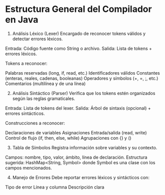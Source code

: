 # Estructura General del Compilador en Java

1. Análisis Léxico (Lexer)
Encargado de reconocer tokens válidos y detectar errores léxicos.

Entrada: Código fuente como String o archivo.
Salida: Lista de tokens + errores léxicos.

Tokens a reconocer:

Palabras reservadas (long, if, read, etc.)
Identificadores válidos
Constantes (enteras, reales, cadenas, booleanas)
Operadores y símbolos (+, =, ;, etc.)
Comentarios (multilínea y de una línea)

2. Análisis Sintáctico (Parser)
Verifica que los tokens estén organizados según las reglas gramaticales.

Entrada: Lista de tokens del lexer.
Salida: Árbol de sintaxis (opcional) + errores sintácticos.

Construcciones a reconocer:

Declaraciones de variables
Asignaciones
Entrada/salida (read, write)
Control de flujo (if, then, else, while)
Agrupaciones con {} y ()

3. Tabla de Símbolos
Registra información sobre variables y su contexto.

Campos: nombre, tipo, valor, ámbito, línea de declaración.
Estructura sugerida: HashMap<String, Symbol> donde Symbol es una clase con los campos mencionados.

4. Manejo de Errores
Debe reportar errores léxicos y sintácticos con:

Tipo de error
Línea y columna
Descripción clara
